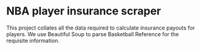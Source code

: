 # NBA player insurance scraper

This project collates all the data required to calculate insurance payouts for players.
We use Beautiful Soup to parse Basketball Reference for the requisite information.
